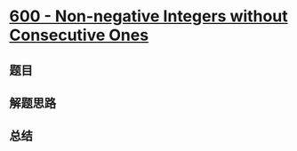 # [600 - Non-negative Integers without Consecutive Ones](https://leetcode.com/problems/non-negative-integers-without-consecutive-ones/)

## 题目


## 解题思路


## 总结


